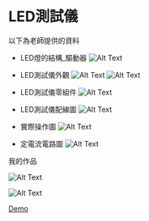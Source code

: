 # LED測試儀

以下為老師提供的資料

- LED燈的結構_驅動器
![Alt Text](./01_LED燈的結構_驅動器.png)

- LED測試儀外觀
![Alt Text](./02_LED測試儀外觀1.jpg)
![Alt Text](./02_LED測試儀外觀2.jpg)

- LED測試儀零組件
![Alt Text](./03_LED測試儀_零組件.png)

- LED測試儀配線圖
![Alt Text](./04_LED測試儀配線圖.png)

- 實際操作圖
![Alt Text](./05_LED測試儀_實際操作圖.jpg)

- 定電流電路圖
![Alt Text](./06_LED測試儀_定電流電路圖.png)

我的作品

![Alt Text](./07_我的作品_0.jpg)

![Alt Text](./07_我的作品_1.jpg)

[Demo](https://youtube.com/shorts/SaQQCO365aY?feature=share)
